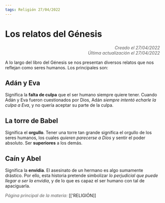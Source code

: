 ```yaml
---
tags: Religión 27/04/2022
---
```


# Los relatos del Génesis
<div style="text-align: right; opacity: 0.7; font-style: italic;">Creado el 27/04/2022</div>
<div style="text-align: right; opacity: 0.7; font-style: italic;">Última actualización el 27/04/2022</div>

A lo largo del libro del Génesis se nos presentan diversos relatos que nos reflejan como seres humanos. Los principales son:

## Adán y Eva

Significa la **falta de culpa** que el ser humano siempre quiere tener. Cuando Adán y Eva fueron cuestionados por Dios, Adán *siempre intentó echarle la culpa a Eva*, y no quería aceptar su parte de la culpa.

## La torre de Babel

Significa el **orgullo**. Tener una torre tan grande significa el orgullo de los seres humanos, los cuales *quieren parecerse a Dios* y sentir el poder absoluto. Ser **superiores** a los demás.

## Caín y Abel

Significa la **envidia**. El asesinato de un hermano es algo sumamente drástico. Por ello, esta historia pretende simbolizar *lo perjudicial que puede llegar a ser la envidia*, y de lo que es capaz el ser humano con tal de apaciguarla.

<span style="opacity: 0.7; font-style: italic;">Página principal de la materia:</span> [['RELIGIÓN]]